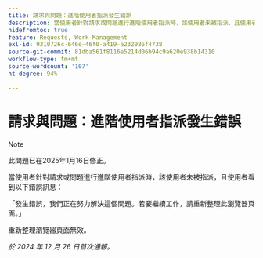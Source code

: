 ```yaml
---
title: 請求與問題：進階使用者指派發生錯誤
description: 當使用者針對請求或問題進行進階使用者指派時，該使用者未被指派，且使用者看到錯誤訊息。
hidefromtoc: true
feature: Requests, Work Management
exl-id: 9310726c-646e-46f0-a419-a232086f4738
source-git-commit: 81dba561f8116e5214d06b94c9a620e938b14310
workflow-type: tm+mt
source-wordcount: '107'
ht-degree: 94%

---
```


# 請求與問題：進階使用者指派發生錯誤

>[!NOTE]
>
>此問題已在2025年1月16日修正。

當使用者針對請求或問題進行進階使用者指派時，該使用者未被指派，且使用者看到以下錯誤訊息：

「發生錯誤，我們正在努力解決這個問題。若要繼續工作，請重新整理此瀏覽器頁面。」

重新整理瀏覽器頁面無效。

_於 2024 年 12 月 26 日首次通報。_
